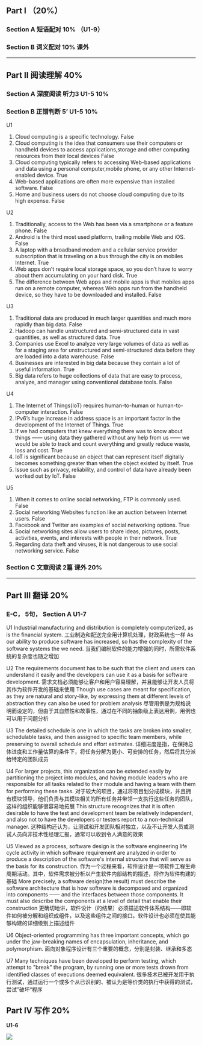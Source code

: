 ## Part I （20%）

### Section A 短语配对 10% （U1-9）



### Section B 词义配对 10% 课外

---

## Part Ⅱ 阅读理解 40%

### Section A 深度阅读 听力3 U1-5 10%



### Section B 正错判断 5’ U1-5 10%

U1
1. Cloud computing is a specific technology. False
2. Cloud computing is the idea that consumers use their computers or handheld devices to access applications,storage and other computing resources from their local devices False
3. Cloud computing typically refers to accessing Web-based applications and data using a personal computer,mobile phone, or any other Internet-enabled device. True
4. Web-based applications are often more expensive than installed software. False
5. Home and business users do not choose cloud computing due to its high expense. False

U2
1. Traditionally, access to the Web has been via a smartphone or a feature phone. False
2. Android is the third most used platform, trailing mobile Web and iOS. False
3. A laptop with a broadband modem and a cellular service provider subscription that is traveling on a bus through the city is on mobiles Internet. True
4. Web apps don’t require local storage space, so you don’t have to worry about them accumulating  on your hard disk. True
5. The difference between Web apps and mobile apps is that mobiles apps run on a remote computer, whereas Web apps run from the handheld device, so they have to be downloaded and installed. False

U3
1. Traditional data are produced in much larger quantities and much more rapidly than big data. False
2. Hadoop can handle unstructured and semi-structured data in vast quantities, as well as structured data. True
3. Companies use Excel to analyze very large volumes of data as well as for a staging area for unstructured and semi-structured data before they are loaded into a data warehouse. False
4. Businesses are interested in big data because they contain a lot of useful information. True
5. Big data refers to huge collections of data that are easy to process, analyze, and manager using conventional database tools. False

U4
1. The Internet of Things(IoT) requires human-to-human or human-to-computer interaction. False
2. IPv6’s huge increase in address space is an important factor in the development of the Internet of Things. True
3. If we had computers that knew everything there was to know about things —— using data they gathered without any help from us —— we would be able to track and count everything and greatly reduce waste, loss and cost. True
4. IoT is significant because an object that can represent itself digitally becomes something greater than when the object existed by itself. True
5. Issue such as privacy, reliability, and control of data have already been worked out by IoT. False

U5
1. When it comes to online social networking, FTP is commonly used. False
2. Social networking Websites function like an auction between Internet users. False
3. Facebook and Twitter are examples of social networking options. True
4. Social networking sites allow users to share ideas, pictures, posts, activities, events, and interests with people in their network. True
5. Regarding data theft and viruses, it is not dangerous to use social networking service. False



### Section C 文章阅读 2篇 课外 20%

---

## Part Ⅲ 翻译 20%

### E-C， 5句， Section A U1-7

U1
Industrial manufacturing and distribution is completely computerized, as is the financial system.
工业制造和配送完全用计算机处理，财政系统也一样
As our ability to produce software has increased, so has the complexity of the software systems the we need.
当我们编制软件的能力增强的同时，所需软件系统的复杂度也随之增加

U2
The requirements document has to be such that the client and users can understand it easily and the developers can use it as a basis for software development.
需求文档必须能够让客户和用户容易理解，并且能够让开发人员将其作为软件开发的基础来使用
Though use cases are meant for specification, as they are natural and story-like, by expressing them at different levels of abstraction they can also be used for problem analysis
尽管用例是为规格说明而设定的，但由于其自然性和故事性，通过在不同的抽象级上表达用例，用例也可以用于问题分析

U3
The detailed schedule is one in which the tasks are broken into smaller, schedulable tasks, and then assigned to specific team members, while preserving to overall schedule and effort estimates.
详细进度是指，在保持总体进度和工作量估算的条件下，将任务分解为更小、可安排的任务，然后将其分派给特定的团队成员

U4
For larger projects, this organization can be extended easily by partitioning the project into modules, and having module leaders who are responsible for all tasks related to their module and having a team with them for performing these tasks.
对于较大的项目，通过将项目划分成模块，并且拥有模块领导，他们负责与其模块相关的所有任务并带领一支执行这些任务的团队，这样的组织能够很容易地拓展
This structure recognizes that it is often desirable to have the test and development team be relatively independent, and also not to have the developers or testers report to a non-technical manager.
这种结构还认为，让测试和开发团队相对独立，以及不让开发人员或测试人员向非技术性经理汇报，通常可以收到令人满意的效果

U5
Viewed as a process, software design is the software engineering life cycle activity in which software requirement are analyzed in order to produce a description of the software's internal structure that will serve as the basis for its construction.
作为一个过程来看，软件设计是一项软件工程生命周期活动。其中，软件需求被分析以产生软件内部结构的描述，将作为软件构建的基础
More precisely, a software design(the result) must describe the software architecture that is how software is decomposed and organized into components —— and the interfaces between those components. It must also describe the components at a level of detail that enable their construction
更确切地讲，软件设计（的结果）必须描述软件体系结构——即软件如何被分解和组织成组件，以及这些组件之间的接口。软件设计也必须在使其能够构建的详细级别上描述组件

U6
Object-oriented programming has three important concepts, which go under the jaw-breaking names of encapsulation, inheritance, and polymorphism.
面向对象程序设计有三个重要的概念，分别是封装、继承和多态

U7
Many techniques have been developed to perform testing, which attempt to "break" the program, by running one or more tests drown from identified classes of executions deemed equivalent.
很多技术已被开发用于执行测试，通过运行一个或多个从已识别的、被认为是等价类的执行中获得的测试，尝试”破坏“程序



## Part Ⅳ 写作 20%

**U1-6**



![](C:\Users\64129\AppData\Roaming\Typora\typora-user-images\image-20220108190520562.png)